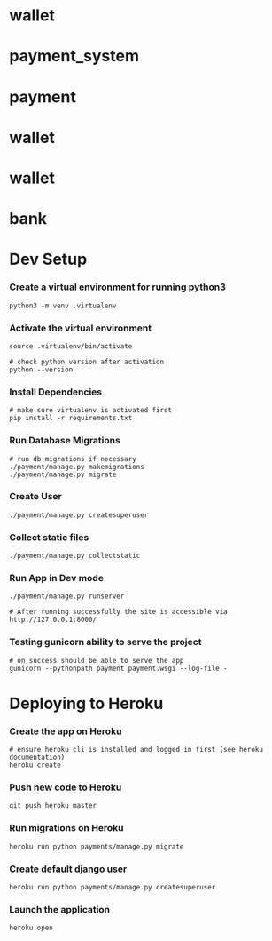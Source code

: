 # wallet
# payment_system
# payment
# wallet
# wallet
# bank

# Dev Setup

### Create a virtual environment for running python3
```
python3 -m venv .virtualenv
```

### Activate the virtual environment

```
source .virtualenv/bin/activate

# check python version after activation
python --version
```

### Install Dependencies

```
# make sure virtualenv is activated first
pip install -r requirements.txt
```

### Run Database Migrations
```
# run db migrations if necessary
./payment/manage.py makemigrations
./payment/manage.py migrate
```

### Create User
```
./payment/manage.py createsuperuser
```

### Collect static files
```
./payment/manage.py collectstatic
```

### Run App in Dev mode
```
./payment/manage.py runserver

# After running successfully the site is accessible via http://127.0.0.1:8000/
```

### Testing gunicorn ability to serve the project

```
# on success should be able to serve the app
gunicorn --pythonpath payment payment.wsgi --log-file -
```

# Deploying to Heroku

### Create the app on Heroku
```
# ensure heroku cli is installed and logged in first (see heroku documentation)
heroku create
```

### Push new code to Heroku
```
git push heroku master
```

### Run migrations on Heroku
```
heroku run python payments/manage.py migrate
```

### Create default django user
```
heroku run python payments/manage.py createsuperuser
```

### Launch the application
```
heroku open
```
